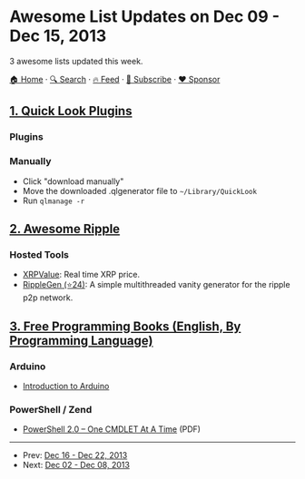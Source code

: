# Awesome List Updates on Dec 09 - Dec 15, 2013

3 awesome lists updated this week.

[🏠 Home](/README.md) · [🔍 Search](https://www.trackawesomelist.com/search/) · [🔥 Feed](https://www.trackawesomelist.com/week/rss.xml) · [📮 Subscribe](https://trackawesomelist.us17.list-manage.com/subscribe?u=d2f0117aa829c83a63ec63c2f&id=36a103854c) · [❤️  Sponsor](https://github.com/sponsors/theowenyoung)



## [1. Quick Look Plugins](/content/sindresorhus/quick-look-plugins/week/README.md)

### Plugins

### Manually

*   Click "download manually"
*   Move the downloaded .qlgenerator file to `~/Library/QuickLook`
*   Run `qlmanage -r`

## [2. Awesome Ripple](/content/vhpoet/awesome-ripple/week/README.md)

### Hosted Tools

*   [XRPValue](http://xrpvalue.com/): Real time XRP price.
*   [RippleGen (⭐24)](https://github.com/CodeShark/RippleGen): A simple multithreaded vanity generator for the ripple p2p network.

## [3. Free Programming Books (English, By Programming Language)](/content/EbookFoundation/free-programming-books/week/README.md)

### Arduino

*   [Introduction to Arduino](http://playground.arduino.cc/Main/ManualsAndCurriculum)

### PowerShell / Zend

*   [PowerShell 2.0 – One CMDLET At A Time](http://www.jonathanmedd.net/wp-content/uploads/2010/09/PowerShell_2_One_Cmdlet_at_a_Time.pdf) (PDF)

---

- Prev: [Dec 16 - Dec 22, 2013](/content/2013/50/README.md)
- Next: [Dec 02 - Dec 08, 2013](/content/2013/48/README.md)